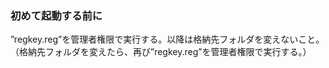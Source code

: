 ### 初めて起動する前に
”regkey.reg”を管理者権限で実行する。以降は格納先フォルダを変えないこと。  
（格納先フォルダを変えたら、再び”regkey.reg”を管理者権限で実行する。）
